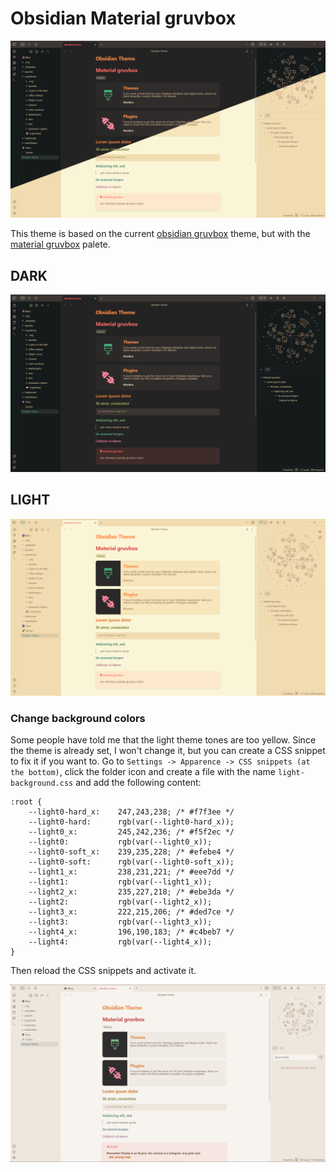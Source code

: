 # Obsidian Material gruvbox 

![Theme preview](img/preview.png)

This theme is based on the current [obsidian gruvbox](https://github.com/insanum/obsidian_gruvbox) theme, but with the [material gruvbox](https://gist.github.com/Cardoso1994/5fbbf98603b44bc986ec18e607b7dbf1) palete.

## DARK
![Dark preview](img/dark.png)

## LIGHT
![Light preview](img/light.png)

### Change background colors
Some people have told me that the light theme tones are too yellow. Since the theme is already set, I won't change it, but you can create a CSS snippet to fix it if you want to. Go to `Settings -> Apparence -> CSS snippets (at the bottom)`, click the folder icon and create a file with the name `light-background.css` and add the following content:
```
:root {
    --light0-hard_x:    247,243,238; /* #f7f3ee */
    --light0-hard:      rgb(var(--light0-hard_x));
    --light0_x:         245,242,236; /* #f5f2ec */
    --light0:           rgb(var(--light0_x));
    --light0-soft_x:    239,235,228; /* #efebe4 */
    --light0-soft:      rgb(var(--light0-soft_x));
    --light1_x:         238,231,221; /* #eee7dd */
    --light1:           rgb(var(--light1_x));
    --light2_x:         235,227,218; /* #ebe3da */
    --light2:           rgb(var(--light2_x));
    --light3_x:         222,215,206; /* #ded7ce */
    --light3:           rgb(var(--light3_x));
    --light4_x:         196,190,183; /* #c4beb7 */
    --light4:           rgb(var(--light4_x));
}
```
Then reload the CSS snippets and activate it.

![Light mod preview](img/light-mod.png)
